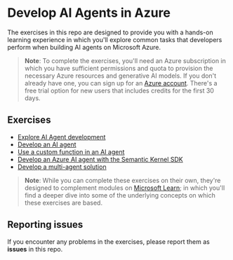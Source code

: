 # Develop AI Agents in Azure

The exercises in this repo are designed to provide you with a hands-on learning experience in which you'll explore common tasks that developers perform when building AI agents on Microsoft Azure.

> **Note**: To complete the exercises, you'll need an Azure subscription in which you have sufficient permissions and quota to provision the necessary Azure resources and generative AI models. If you don't already have one, you can sign up for an [Azure account](https://azure.microsoft.com/free). There's a free trial option for new users that includes credits for the first 30 days.

## Exercises

- [Explore AI Agent development](Instructions/01-agent-fundamentals.md)
- [Develop an AI agent](Instructions/02-build-ai-agent.md)
- [Use a custom function in an AI agent](Instructions/03-agent-custom-functions.md)
- [Develop an Azure AI agent with the Semantic Kernel SDK](Instructions/04-semantic-kernel.md)
- [Develop a multi-agent solution](Instructions/05-agent-orchestration.md)

> **Note**: While you can complete these exercises on their own, they're designed to complement modules on [Microsoft Learn](https://learn.microsoft.com/training/paths/develop-ai-agents-on-azure/); in which you'll find a deeper dive into some of the underlying concepts on which these exercises are based.

## Reporting issues

If you encounter any problems in the exercises, please report them as **issues** in this repo.